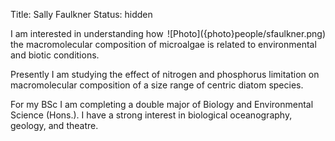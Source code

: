 Title: Sally Faulkner
Status: hidden

<span style="float:right">
![Photo]({photo}people/sfaulkner.png)
</span>

I am interested in understanding how the macromolecular composition of microalgae is related to environmental and biotic conditions.

Presently I am studying the effect of nitrogen and phosphorus limitation on macromolecular composition of a size range of centric diatom species.

For my BSc I am completing a double major of Biology and Environmental Science (Hons.). I have a strong interest in biological oceanography, geology, and theatre.




